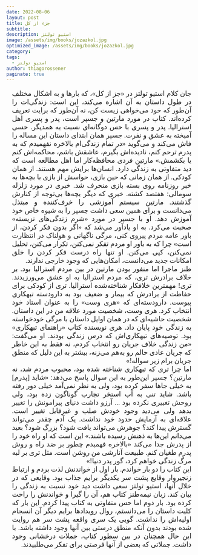 ```yaml
---
date: 2022-08-06
layout: post
title: جزء از کل
subtitle: 
description: استیو تولتز
image: /assets/img/books/jozazkol.jpg
optimized_image: /assets/img/books/jozazkol.jpg
category: 
tags:
  - استیو تولتز
author: thiagorossener
paginate: true
---
```


<div align="justify" dir="rtl" style="font-family:vazir;font-size:18px;margin-left:3%;margin-right:3%;">

جان کلام استیو تولتز در «جز از کل»، که بارها و به اشکال مختلف در طول داستان به آن اشاره می‌کند، این است: زندگی‌ات را آن‌طور که خود می‌خواهی زیست کن، نه آن‌طور که برایت تعریف کرده‌اند. کتاب در مورد مارتین و جسپر است، پدر و پسری‌ اهل استرالیا. پدر و پسری با حس دوگانه‌ای نسبت به همدیگر. حسی آمیخته به عشق و نفرت. جسپر همان ابتدای داستان این مساله را فاش می‌کند و می‌گوید «در تمام زندگی‌ام بالاخره نفهمیدم که به پدرم ترحم کنم، نادیده‌اش بگیرم، عاشقش باشم، محاکمه‌اش کنم یا بکشمش.» مارتین فردی محافظه‌کار اما اهل مطالعه است که دید متفاوتی به زندگی دارد. انسان‌ها برایش مهم هستند. از همان کودکی. از همان زمانی که حین بازی، حواسش از بازی با بچه‌ها به خبر روزنامه روی بسته بازی منحرف شد. خبری در مورد زلزله سومالی: هفتصد کشته. خبری که دیگر بچه‌ها بی‌توجه از کنارش گذشتند. مارتین سیستم آموزشی را خرف‌کننده و مبتذل می‌دانست و برای همین سعی داشت جسپر را به شیوه خاص خود آموزش دهد. او با جسپر در مورد «شرم زندگی‌های نزیسته» صحبت می‌کرد. به او یادآور می‌شد که «اگر بدون فکر کردن، از باور عامه مردم پیروی کنی، مرگی ناگهانی و هولناک در انتظارت است» چرا که به باور او مردم تفکر نمی‌کنن، تکرار می‌کنن، تحلیل نمی‌کنن، کپی می‌کنن. او تنها راه درست فکر کردن را خلق امکانات جدید می‌دانست، امکان‌هایی که وجود خارجی ندارند.<br>
طنز ماجرا اما منفور بودن مارتین در بین مردم استرالیا بود. بر خلاف برادرش تری، که مردم استرالیا به او عشق می‌ورزیدند. تری! مهمترین خلافکار شناخته‌شده استرالیا. تری از کودکی برای حفاظت از برادرش که بیمار و ضعیف بود به دارودسته تبهکاری پیوست. دارودسته‌ای که «هری وست» را به عنوان استاد خود انتخاب کرد. هری وست، شخصیت مورد علاقه من در این داستان. شخصیت حاشیه‌ای که در همان اوایل داستان با مرگی خودخواسته به زندگی خود پایان داد. هری نویسنده کتاب «راهنمای تبهکاری» بود. توصیه‌های تبهکاری‌اش که درس زندگی بودند. او می‌گفت: «من زندگی خلاف جریان رو انتخاب کردم،‌ نه فقط به این خاطر که جریان عادی حالم رو به‌هم می‌زنه، بیشتر به این دلیل که منطق جریان برام زیر سواله!»<br>
اما چرا تری که تبهکاری‌ شناخته شده بود، محبوب مردم شد، نه مارتین؟ جسپر این‌طور به این سوال پاسخ می‌دهد: «شاید [پدرم] به خیلی جاها سفر کرده بود، ولی به نظر نمی‌آمد خیلی دور رفته باشد. شاید تنی به آب استخر تجارب گوناگون زده بود، ولی روحش تغییری نکرده بود ... آرزو داشت دنیای پیرامونش را تغییر بدهد ولی می‌دید وجود خودش صلب و غیرقابل تغییر است. علاقه‌ای به آزمایش حدود خود نداشت. یک آدم چقدر می‌تواند گسترش پیدا کند؟ جوهرش می‌تواند یافت شود؟ بزرگ شود؟ بعید می‌دانم این‌ها به ذهنش رسیده باشند.» این است که او راه خود را از پدرش جدا می‌کند «بالاخره فهمیدم چطور بر ضد راه و روش پدرم طغیان کنم. طبیعت آنارشی من روشن است. مثل تری بر لبه مرگ زندگی خواهم کرد، گور پدر دنیا!»<br>
این کتاب را دو بار خواندم. بار اول از خواندنش لذت بردم و ارتباط زنجیروار وقایع پشت سر یکدیگر برایم جذاب بود. وقایعی که در خلال آنها، استیو تولتز سعی داشت دید خود نسبت به زندگی را بیان کند. زبان نیمه‌طنز کتاب هم، آن را گیرا و خواندنش را راحت کرده بود. بار دوم اما حس متفاوتی به کتاب پیدا کردم. این بار که کلیت داستان را می‌دانستم، روال رویدادها برایم دیگر آن انسجام اولیه‌اش را نداشت. گویی یک سری واقعه پشت سر هم روایت شده بودند بدون آنکه منطق درستی بین آنها وجود داشته باشد. با این حال همچنان در بین سطور کتاب،‌ جملات درخشانی وجود داشت. جملاتی که بعضی از آنها فرصتی برای تفکر می‌طلبیدند.
